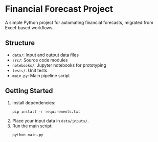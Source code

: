 # Financial Forecast Project

A simple Python project for automating financial forecasts, migrated from Excel-based workflows.

## Structure
- `data/`: Input and output data files
- `src/`: Source code modules
- `notebooks/`: Jupyter notebooks for prototyping
- `tests/`: Unit tests
- `main.py`: Main pipeline script

## Getting Started

1. Install dependencies:
   ```
   pip install -r requirements.txt
   ```
2. Place your input data in `data/inputs/`.
3. Run the main script:
   ```
   python main.py
   ```